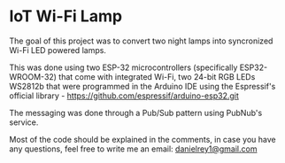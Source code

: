 # IoT Wi-Fi Lamp
The goal of this project was to convert two night lamps into syncronized Wi-Fi LED powered lamps.

This was done using two ESP-32 microcontrollers (specifically ESP32-WROOM-32) that come with integrated Wi-Fi, two 24-bit RGB LEDs WS2812b that were programmed in the Arduino IDE using the Espressif's official library - https://github.com/espressif/arduino-esp32.git

The messaging was done through a Pub/Sub pattern using PubNub's service.

Most of the code should be explained in the comments, in case you have any questions, feel free to write me an email: danielrey1@gmail.com
